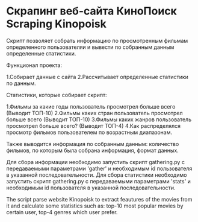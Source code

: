 # Скрапинг веб-сайта КиноПоиск Scraping Kinopoisk

Скрипт позволяет собрать информацию по просмотренным фильмам определенного пользователяи и вывести по собранным данным определенные статистики.

Функционал проекта:

1.Собирает данные с сайта
2.Рассчитывает определенные статистики по данным. 

Статистики, которые собирает скрипт:

1.Фильмы за какие годы пользователь просмотрел больше всего (Выводит ТОП-10)
2.Фильмы каких стран пользователь просмотрел больше всего (Выводит ТОП-10)
3.Фильмы каких жанров пользователь просмотрел больше всего? (Выводит ТОП-4)
4.Как распределялся просмотр фильмов пользователем по возрастным диапазонам.

Также выводится информация по собранным данным: количество фильмов, по которым была собрана информация, формат данных.

Для сбора информации необходимо запустить скрипт gathering.py c передаваемыми параметрами 'gather' и необходимым id пользователя в указанной последовательности.
Для сбора статистики необходимо запустить скрипт gathering.py с передаваемыми параметрами 'stats' и необходимым id пользователя в указанной последовательности.

The script parse website Kinopoisk to extract feautures of the movies from it and calculate some statistics such as: top-10 most popular movies by certain user, top-4 genres which user prefer.
